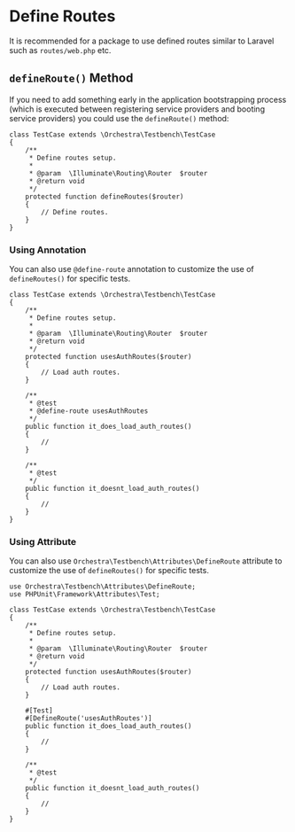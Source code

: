 # Define Routes

It is recommended for a package to use defined routes similar to Laravel such as `routes/web.php` etc.

## `defineRoute()` Method

If you need to add something early in the application bootstrapping process (which is executed between registering service providers and booting service providers) you could use the `defineRoute()` method:

```php{9-12}
class TestCase extends \Orchestra\Testbench\TestCase
{
    /**
     * Define routes setup.
     *
     * @param  \Illuminate\Routing\Router  $router
     * @return void
     */
    protected function defineRoutes($router)
    {
        // Define routes.
    }
}
```
### Using Annotation

You can also use `@define-route` annotation to customize the use of `defineRoutes()` for specific tests.

```php{9-12,16}
class TestCase extends \Orchestra\Testbench\TestCase
{
    /**
     * Define routes setup.
     *
     * @param  \Illuminate\Routing\Router  $router
     * @return void
     */
    protected function usesAuthRoutes($router) 
    {
        // Load auth routes.
    }

    /**
     * @test
     * @define-route usesAuthRoutes
     */
    public function it_does_load_auth_routes()
    {
        // 
    }

    /**
     * @test
     */
    public function it_doesnt_load_auth_routes()
    {
        //
    }
}
```

### Using Attribute

You can also use `Orchestra\Testbench\Attributes\DefineRoute` attribute to customize the use of `defineRoutes()` for specific tests.

```php{12-15,18}
use Orchestra\Testbench\Attributes\DefineRoute;
use PHPUnit\Framework\Attributes\Test;

class TestCase extends \Orchestra\Testbench\TestCase
{
    /**
     * Define routes setup.
     *
     * @param  \Illuminate\Routing\Router  $router
     * @return void
     */
    protected function usesAuthRoutes($router) 
    {
        // Load auth routes.
    }

    #[Test]
    #[DefineRoute('usesAuthRoutes')]
    public function it_does_load_auth_routes()
    {
        // 
    }

    /**
     * @test
     */
    public function it_doesnt_load_auth_routes()
    {
        //
    }
}
```
